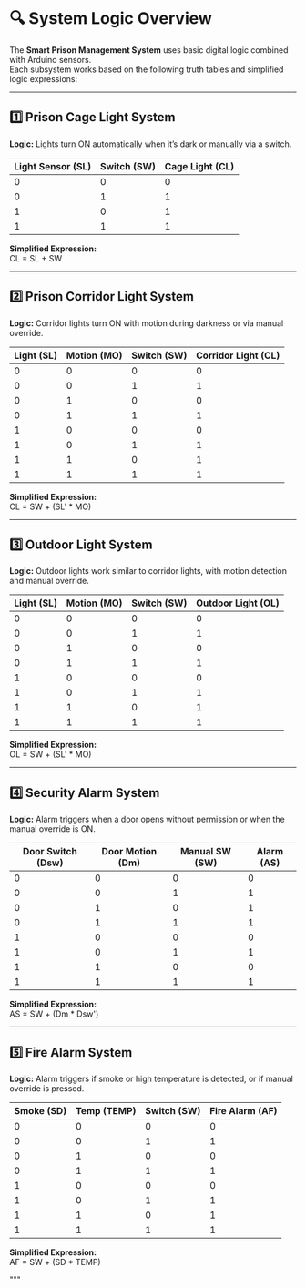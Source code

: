 # 🔍 System Logic Overview

The **Smart Prison Management System** uses basic digital logic combined with Arduino sensors.  
Each subsystem works based on the following truth tables and simplified logic expressions:

---

## 1️⃣ Prison Cage Light System
**Logic:** Lights turn ON automatically when it’s dark or manually via a switch.

| Light Sensor (SL) | Switch (SW) | Cage Light (CL) |
|------------------|-------------|-----------------|
| 0 | 0 | 0 |
| 0 | 1 | 1 |
| 1 | 0 | 1 |
| 1 | 1 | 1 |

**Simplified Expression:**  
CL = SL + SW

---


## 2️⃣ Prison Corridor Light System
**Logic:** Corridor lights turn ON with motion during darkness or via manual override.

| Light (SL) | Motion (MO) | Switch (SW) | Corridor Light (CL) |
|-------------|-------------|-------------|----------------------|
| 0 | 0 | 0 | 0 |
| 0 | 0 | 1 | 1 |
| 0 | 1 | 0 | 0 |
| 0 | 1 | 1 | 1 |
| 1 | 0 | 0 | 0 |
| 1 | 0 | 1 | 1 |
| 1 | 1 | 0 | 1 |
| 1 | 1 | 1 | 1 |

**Simplified Expression:**  
CL = SW + (SL' * MO)

---


## 3️⃣ Outdoor Light System
**Logic:** Outdoor lights work similar to corridor lights, with motion detection and manual override.

| Light (SL) | Motion (MO) | Switch (SW) | Outdoor Light (OL) |
|-------------|-------------|-------------|---------------------|
| 0 | 0 | 0 | 0 |
| 0 | 0 | 1 | 1 |
| 0 | 1 | 0 | 0 |
| 0 | 1 | 1 | 1 |
| 1 | 0 | 0 | 0 |
| 1 | 0 | 1 | 1 |
| 1 | 1 | 0 | 1 |
| 1 | 1 | 1 | 1 |

**Simplified Expression:**  
OL = SW + (SL' * MO)

---


## 4️⃣ Security Alarm System
**Logic:** Alarm triggers when a door opens without permission or when the manual override is ON.

| Door Switch (Dsw) | Door Motion (Dm) | Manual SW (SW) | Alarm (AS) |
|-------------------|------------------|----------------|-------------|
| 0 | 0 | 0 | 0 |
| 0 | 0 | 1 | 1 |
| 0 | 1 | 0 | 1 |
| 0 | 1 | 1 | 1 |
| 1 | 0 | 0 | 0 |
| 1 | 0 | 1 | 1 |
| 1 | 1 | 0 | 0 |
| 1 | 1 | 1 | 1 |

**Simplified Expression:**  
AS = SW + (Dm * Dsw')

---


## 5️⃣ Fire Alarm System
**Logic:** Alarm triggers if smoke or high temperature is detected, or if manual override is pressed.

| Smoke (SD) | Temp (TEMP) | Switch (SW) | Fire Alarm (AF) |
|-------------|-------------|-------------|-----------------|
| 0 | 0 | 0 | 0 |
| 0 | 0 | 1 | 1 |
| 0 | 1 | 0 | 0 |
| 0 | 1 | 1 | 1 |
| 1 | 0 | 0 | 0 |
| 1 | 0 | 1 | 1 |
| 1 | 1 | 0 | 1 |
| 1 | 1 | 1 | 1 |

**Simplified Expression:**  
AF = SW + (SD * TEMP)

"""

